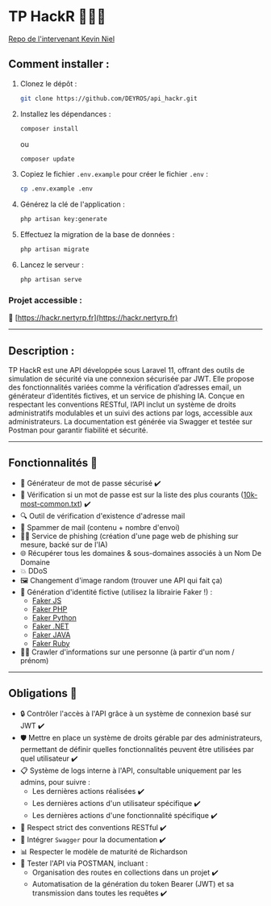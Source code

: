 # TP HackR 👨🏻‍💻

[Repo de l'intervenant Kevin Niel](https://github.com/kevinniel/M1-MDS-2425-API)

## Comment installer :

1. Clonez le dépôt :

    ```bash
    git clone https://github.com/DEYROS/api_hackr.git
    ```

2. Installez les dépendances :

    ```bash
    composer install
    ```

    ou

    ```bash
    composer update
    ```

3. Copiez le fichier `.env.example` pour créer le fichier `.env` :

    ```bash
    cp .env.example .env
    ```

4. Générez la clé de l'application :

    ```bash
    php artisan key:generate
    ```

5. Effectuez la migration de la base de données :

    ```bash
    php artisan migrate
    ```

6. Lancez le serveur :
    ```bash
    php artisan serve
    ```

### Projet accessible :

🔗 [https://hackr.nertyrp.fr](https://hackr.nertyrp.fr)

---

## Description :

TP HackR est une API développée sous Laravel 11, offrant des outils de simulation de sécurité via une connexion sécurisée par JWT. Elle propose des fonctionnalités variées comme la vérification d’adresses email, un générateur d’identités fictives, et un service de phishing IA. Conçue en respectant les conventions RESTful, l’API inclut un système de droits administratifs modulables et un suivi des actions par logs, accessible aux administrateurs. La documentation est générée via Swagger et testée sur Postman pour garantir fiabilité et sécurité.

---

## Fonctionnalités 🔧

-   🔑 Générateur de mot de passe sécurisé ✔️
-   🔐 Vérification si un mot de passe est sur la liste des plus courants ([10k-most-common.txt](https://github.com/danielmiessler/SecLists/blob/master/Passwords/Common-Credentials/10k-most-common.txt)) ✔️
-   🔍 Outil de vérification d'existence d'adresse mail
-   📧 Spammer de mail (contenu + nombre d'envoi)
-   🕵️‍♂️ Service de phishing (création d'une page web de phishing sur mesure, backé sur de l'IA)
-   🌐 Récupérer tous les domaines & sous-domaines associés à un Nom De Domaine
-   💥 DDoS
-   🖼️ Changement d'image random (trouver une API qui fait ça)
-   👤 Génération d'identité fictive (utilisez la librairie Faker !) :
    -   [Faker JS](https://fakerjs.dev/)
    -   [Faker PHP](https://fakerphp.org/)
    -   [Faker Python](https://faker.readthedocs.io/en/master/)
    -   [Faker .NET](https://www.nuget.org/packages/Faker.Net/)
    -   [Faker JAVA](https://javadoc.io/doc/com.github.javafaker/javafaker/latest/com/github/javafaker/Faker.html)
    -   [Faker Ruby](https://github.com/faker-ruby/faker)
-   🕵️‍♀️ Crawler d'informations sur une personne (à partir d'un nom / prénom)

---

## Obligations 📜

-   🔒 Contrôler l'accès à l'API grâce à un système de connexion basé sur JWT ✔️
-   🛡️ Mettre en place un système de droits gérable par des administrateurs, permettant de définir quelles fonctionnalités peuvent être utilisées par quel utilisateur ✔️
-   📋 Système de logs interne à l'API, consultable uniquement par les admins, pour suivre :
    -   Les dernières actions réalisées ✔️
    -   Les dernières actions d'un utilisateur spécifique ✔️
    -   Les dernières actions d'une fonctionnalité spécifique ✔️
-   📏 Respect strict des conventions RESTful ✔️
-   📑 Intégrer `Swagger` pour la documentation ✔️
-   📊 Respecter le modèle de maturité de Richardson
-   🧪 Tester l'API via POSTMAN, incluant :
    -   Organisation des routes en collections dans un projet ✔️
    -   Automatisation de la génération du token Bearer (JWT) et sa transmission dans toutes les requêtes ✔️
